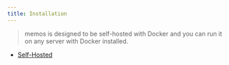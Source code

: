 ```yaml
---
title: Installation
---
```


> memos is designed to be self-hosted with Docker and you can run it on any server with Docker installed.

- [Self-Hosted](/docs/install/self-hosting)
